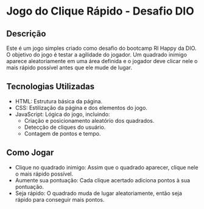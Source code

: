# Jogo do Clique Rápido - Desafio DIO
## Descrição

Este é um jogo simples criado como desafio do bootcamp RI Happy da DIO. O objetivo do jogo é testar a agilidade do jogador. Um quadrado inimigo aparece aleatoriamente em uma área definida e o jogador deve clicar nele o mais rápido possível antes que ele mude de lugar.

## Tecnologias Utilizadas

- HTML: Estrutura básica da página.
- CSS: Estilização da página e dos elementos do jogo.
- JavaScript: Lógica do jogo, incluindo:
  - Criação e posicionamento aleatório dos quadrados.
  - Detecção de cliques do usuário.
  - Contagem de pontos e tempo.

## Como Jogar

- Clique no quadrado inimigo: Assim que o quadrado aparecer, clique nele o mais rápido possível.
- Aumente sua pontuação: Cada clique acertado adiciona pontos à sua pontuação.
- Seja rápido: O quadrado muda de lugar aleatoriamente, então seja rápido para conseguir mais pontos.
